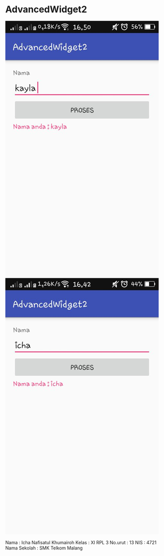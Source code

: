 # AdvancedWidget2

![Screenshot](https://github.com/ichanafisah/AdvancedWidget2/blob/master/IchaNafisatulkhumairoh_Advanced%20Widget02.jpeg)
![Screenshot](https://github.com/ichanafisah/AdvancedWidget2/blob/master/IchaNafisatulkhumairoh_Advanced%20Widget2.jpeg)

Nama          : Icha Nafisatul Khumairoh
Kelas         : XI RPL 3
No.urut       : 13
NIS           : 4721
Nama Sekolah  : SMK Telkom Malang

